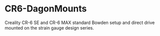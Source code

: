 # CR6-DagonMounts
Creality CR-6 SE and CR-6 MAX standard Bowden setup and direct drive mounted on the strain gauge design series.
